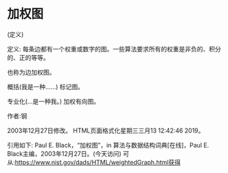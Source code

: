# 加权图


(定义)



定义:
每条边都有一个权重或数字的图。一些算法要求所有的权重是非负的、积分的、正的等等。



也称为边加权图。



概括(我是一种……)
标记图。



专业化(…是一种我。)
加权有向图。


作者:钢







2003年12月27日修改。
HTML页面格式化星期三三月13 12:42:46 2019。



引用如下:
Paul E. Black，“加权图”，in
算法与数据结构词典[在线]，Paul E. Black主编，2003年12月27日。(今天访问)
可从:https://www.nist.gov/dads/HTML/weightedGraph.html获得